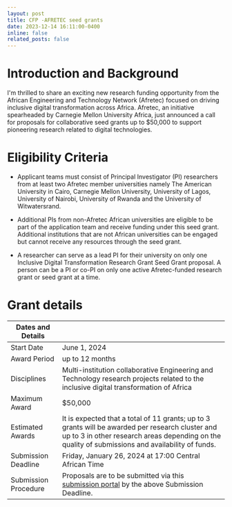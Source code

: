 ```yaml
---
layout: post
title: CFP -AFRETEC seed grants
date: 2023-12-14 16:11:00-0400
inline: false
related_posts: false
---
```

# Introduction and Background

I'm thrilled to share an exciting new research funding opportunity from the African Engineering and Technology Network (Afretec) focused on driving inclusive digital transformation across Africa. Afretec, an initiative spearheaded by Carnegie Mellon University Africa, just announced a call for proposals for collaborative seed grants up to $50,000 to support pioneering research related to digital technologies. 


# Eligibility Criteria
- Applicant teams must consist of Principal Investigator (PI) researchers from at least two Afretec member universities namely The American University in Cairo, Carnegie Mellon University, University of Lagos, University of Nairobi, University of Rwanda and the University of Witwatersrand. 

- Additional PIs from non-Afretec African universities are eligible to be part of the application team and receive funding under this seed grant. Additional institutions that are not African universities can be engaged but cannot receive any resources through the seed grant.

- A researcher can serve as a lead PI for their university on only one Inclusive Digital Transformation Research Grant Seed Grant proposal. A person can be a PI or co-PI on only
one active Afretec-funded research grant or seed grant at a time.

# Grant details

| Dates and Details                          |                                     |
|--------------------------------------------|-------------------------------------|
| Start Date                                  | June 1, 2024                        |
| Award Period                               | up to 12 months                     |
| Disciplines                                | Multi-institution collaborative Engineering and Technology research projects related to the inclusive digital transformation of Africa |
| Maximum Award                              | $50,000                             |
| Estimated Awards                           | It is expected that a total of 11 grants; up to 3 grants will be awarded per research cluster and up to 3 in other research areas depending on the quality of submissions and availability of funds. |
| Submission Deadline                       | Friday, January 26, 2024 at 17:00 Central African Time |
| Submission Procedure                       | Proposals are to be submitted via this [submission portal](https://cmu.infoready4.com/#viewApplicationForm/1925152) by the above Submission Deadline. |
